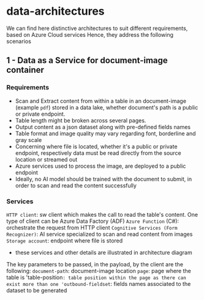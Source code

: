 # data-architectures

We can find here distinctive architectures to suit different requirements, based on Azure Cloud services
Hence, they address the following scenarios

## 1 - Data as a Service for document-image container
### Requirements
- Scan and Extract content from within a table in an document-image (example `pdf`) stored in a data lake, whether document's path is a public or private endpoint. </br>
- Table length might be broken across several pages.
- Output content as a json dataset along with pre-defined fields names
- Table format and image quality may vary regarding font, borderline and gray scale
- Concerning where file is located, whether it's a public or private endpoint, respectively data must be read directly from the source location or streamed out
- Azure services used to process the image, are deployed to a public endpoint
- Ideally, no AI model should be trained with the document to submit, in order to scan and read the content successfully

### Services
`HTTP client`: sw client which makes the call to read the table's content. One type of client can be Azure Data Factory (ADF) 
`Azure Function` (C#): orchestrate the request from HTTP client
`Cognitive Services (Form Recognizer)`: AI service specialized to scan and read content from images
`Storage account`: endpoint where file is stored
* these services and other details are illustrated in architecture diagram 

The key parameters to be passed, in the payload, by the client are the following:
`document-path`: document-image location
`page`: page where the table is
'table-position`: table position within the page as there can exist more than one
'outbound-fieldset`: fields names associated to the dataset to be generated
